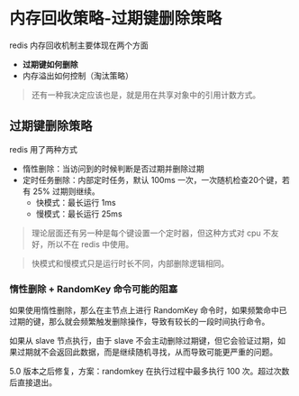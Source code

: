 # 内存回收策略-过期键删除策略

redis 内存回收机制主要体现在两个方面

- **过期键如何删除**
- 内存溢出如何控制（淘汰策略）

> 还有一种我决定应该也是，就是用在共享对象中的引用计数方式。

## 过期键删除策略

redis 用了两种方式

- 惰性删除：当访问到的时候判断是否过期并删除过期
- 定时任务删除：内部定时任务，默认 100ms 一次，一次随机检查20个键，若有 25% 过期则继续。
    - 快模式：最长运行 1ms
    - 慢模式：最长运行 25ms

> 理论层面还有另一种是每个键设置一个定时器，但这种方式对 cpu 不友好，所以不在 redis 中使用。

> 快模式和慢模式只是运行时长不同，内部删除逻辑相同。

### 惰性删除 + RandomKey 命令可能的阻塞

如果使用惰性删除，那么在主节点上进行 RandomKey 命令时，如果频繁命中已过期的键，那么就会频繁触发删除操作，导致有较长的一段时间执行命令。

如果从 slave 节点执行，由于 slave 不会主动删除过期键，但它会验证过期，如果过期就不会返回此数据，而是继续随机寻找，从而导致可能更严重的问题。

5.0 版本之后修复，方案：randomkey 在执行过程中最多执行 100 次。超过次数后直接退出。
